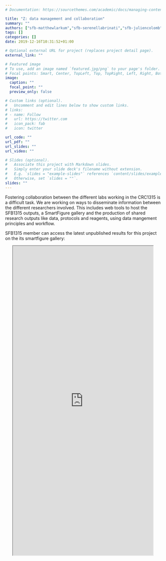 ```yaml
---
# Documentation: https://sourcethemes.com/academic/docs/managing-content/

title: "Z: data management and collaboration"
summary: ""
authors: ["sfb-matthewlarkum","sfb-serenellabrinati","sfb-juliencolomb","sfb-marylouisegrossman","sfb-lisavelenosi","sfb-christophmetzner"]
tags: []
categories: []
date: 2019-12-16T10:31:52+01:00

# Optional external URL for project (replaces project detail page).
external_link: ""

# Featured image
# To use, add an image named `featured.jpg/png` to your page's folder.
# Focal points: Smart, Center, TopLeft, Top, TopRight, Left, Right, BottomLeft, Bottom, BottomRight.
image:
  caption: ""
  focal_point: ""
  preview_only: false

# Custom links (optional).
#   Uncomment and edit lines below to show custom links.
# links:
# - name: Follow
#   url: https://twitter.com
#   icon_pack: fab
#   icon: twitter

url_code: ""
url_pdf: ""
url_slides: ""
url_video: ""

# Slides (optional).
#   Associate this project with Markdown slides.
#   Simply enter your slide deck's filename without extension.
#   E.g. `slides = "example-slides"` references `content/slides/example-slides.md`.
#   Otherwise, set `slides = ""`.
slides: ""
---
```

<DIV class="article-container" markdown="1">
<DIV class="article-style" markdown="1">
  
Fostering collaboration between the different labs working in the CRC1315 is a difficult task. We are working on ways to disseminate information between the different researchers involved. This includes web tools to host the SFB1315 outputs, a SmartFigure gallery and the production of shared research outputs like data, protocols and reagents, using data mangement principles and workflow.

SFB1315 member can access the latest unpublished results for this project on the its smartfigure gallery: 
</DIV>
</DIV>

<center>
<iframe src ="https://sdash.sourcedata.io/dashboard?search=project:Z" height=1000px width=90% ></iframe>
</center>
